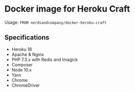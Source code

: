 # Docker image for Heroku Craft

Usage: `FROM nerdsandcompany/docker-heroku-craft`

## Specifications

* Heroku 18
* Apache & Nginx
* PHP 7.3.x with Redis and Imagick
* Composer
* Node 10.x
* Yarn
* Chrome
* ChromeDriver
